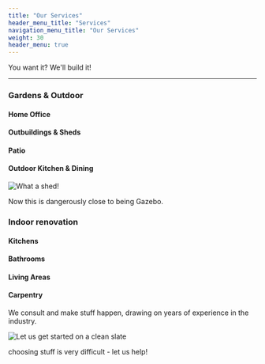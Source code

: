 ```yaml
---
title: "Our Services"
header_menu_title: "Services"
navigation_menu_title: "Our Services"
weight: 30
header_menu: true
---
```


You want it? We'll build it!

---

### Gardens & Outdoor

#### Home Office

#### Outbuildings & Sheds

#### Patio

#### Outdoor Kitchen & Dining

![What a shed!](images/jm-shed.webp)

Now this is dangerously close to being Gazebo.

### Indoor renovation

#### Kitchens

#### Bathrooms

#### Living Areas

#### Carpentry

We consult and make stuff happen, drawing on years of experience in the industry.

![Let us get started on a clean slate](images/lee-wash.jpg)

choosing stuff is very difficult - let us help!
